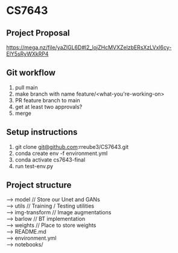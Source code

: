 # CS7643

## Project Proposal

https://mega.nz/file/yaZlGL6D#l2_lojZHcMVXZelzbERsXzLVxl6cy-ElY5sRyWXkRP4

## Git workflow

1. pull main
2. make branch with name feature/<what-you're-working-on>
3. PR feature branch to main
4. get at least two approvals?
5. merge

## Setup instructions
1. git clone git@github.com:rreube3/CS7643.git
2. conda create env -f environment.yml
3. conda activate cs7643-final
4. run test-env.py

## Project structure

--> model // Store our Unet and GANs  
--> utils // Training / Testing utilities  
--> img-transform // Image augmentations  
--> barlow // BT implementation  
--> weights // Place to store weights  
--> README.md  
--> environment.yml  
--> notebooks/ 
